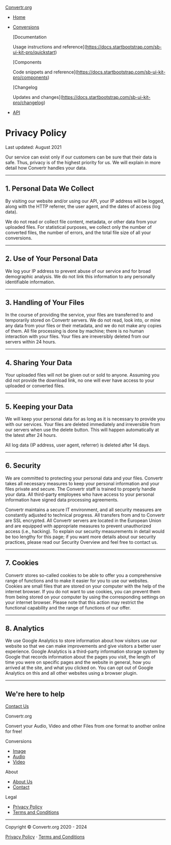 [Convertr.org](https://convertr.org/)

* [Home](https://convertr.org/)
* [Conversions](#)
    
    [Documentation
    
    Usage instructions and reference](https://docs.startbootstrap.com/sb-ui-kit-pro/quickstart)
    
    [Components
    
    Code snippets and reference](https://docs.startbootstrap.com/sb-ui-kit-pro/components)
    
    [Changelog
    
    Updates and changes](https://docs.startbootstrap.com/sb-ui-kit-pro/changelog)
    
* [API](https://convertr.org/)

Privacy Policy
==============

Last updated: August 2021

Our service can exist only if our customers can be sure that their data is safe. Thus, privacy is of the highest priority for us. We will explain in more detail how Convertr handles your data.

* * *

1\. Personal Data We Collect
----------------------------

By visiting our website and/or using our API, your IP address will be logged, along with the HTTP referrer, the user agent, and the dates of access (log data).

We do not read or collect file content, metadata, or other data from your uploaded files. For statistical purposes, we collect only the number of converted files, the number of errors, and the total file size of all your conversions.

* * *

2\. Use of Your Personal Data
-----------------------------

We log your IP address to prevent abuse of our service and for broad demographic analysis. We do not link this information to any personally identifiable information.

* * *

3\. Handling of Your Files
--------------------------

In the course of providing the service, your files are transferred to and temporarily stored on Convertr servers. We do not read, look into, or mine any data from your files or their metadata, and we do not make any copies of them. All file processing is done by machine; there is no human interaction with your files. Your files are irreversibly deleted from our servers within 24 hours.

* * *

4\. Sharing Your Data
---------------------

Your uploaded files will not be given out or sold to anyone. Assuming you did not provide the download link, no one will ever have access to your uploaded or converted files.

* * *

5\. Keeping your Data
---------------------

We will keep your personal data for as long as it is necessary to provide you with our services. Your files are deleted immediately and irreversible from our servers when use the delete button. This will happen automatically at the latest after 24 hours.

All log data (IP address, user agent, referrer) is deleted after 14 days.

* * *

6\. Security
------------

We are committed to protecting your personal data and your files. Convertr takes all necessary measures to keep your personal information and your files private and secure. The Convertr staff is trained to properly handle your data. All third-party employees who have access to your personal information have signed data processing agreements.

Convertr maintains a secure IT environment, and all security measures are constantly adjusted to technical progress. All transfers from and to Convertr are SSL encrypted. All Convertr servers are located in the European Union and are equipped with appropriate measures to prevent unauthorized access (i.e., hacking). To explain our security measurements in detail would be too lengthy for this page; if you want more details about our security practices, please read our Security Overview and feel free to contact us.

* * *

7\. Cookies
-----------

Convertr stores so-called cookies to be able to offer you a comprehensive range of functions and to make it easier for you to use our websites. Cookies are small files that are stored on your computer with the help of the internet browser. If you do not want to use cookies, you can prevent them from being stored on your computer by using the corresponding settings on your internet browser. Please note that this action may restrict the functional capability and the range of functions of our offer.

* * *

8\. Analytics
-------------

We use Google Analytics to store information about how visitors use our website so that we can make improvements and give visitors a better user experience. Google Analytics is a third-party information storage system by Google that records information about the pages you visit, the length of time you were on specific pages and the website in general, how you arrived at the site, and what you clicked on. You can opt out of Google Analytics on this and all other websites using a browser plugin.

* * *

We're here to help
------------------

[Contact Us](#!)

Convertr.org

Convert your Audio, Video and other Files from one format to another online for free!

[](https://twitter.com/marinthedev)

Conversions

* [Image](https://convertr.org/image-converter)
* [Audio](https://convertr.org/audio-converter)
* [Video](https://convertr.org/video-converter)

About

* [About Us](https://convertr.org/about)
* [Contact](https://convertr.org/contact)

Legal

* [Privacy Policy](https://convertr.org/privacy)
* [Terms and Conditions](https://convertr.org/terms)

* * *

Copyright © Convertr.org 2020 - 2024

[Privacy Policy](https://convertr.org/privacy) · [Terms and Conditions](https://convertr.org/terms)